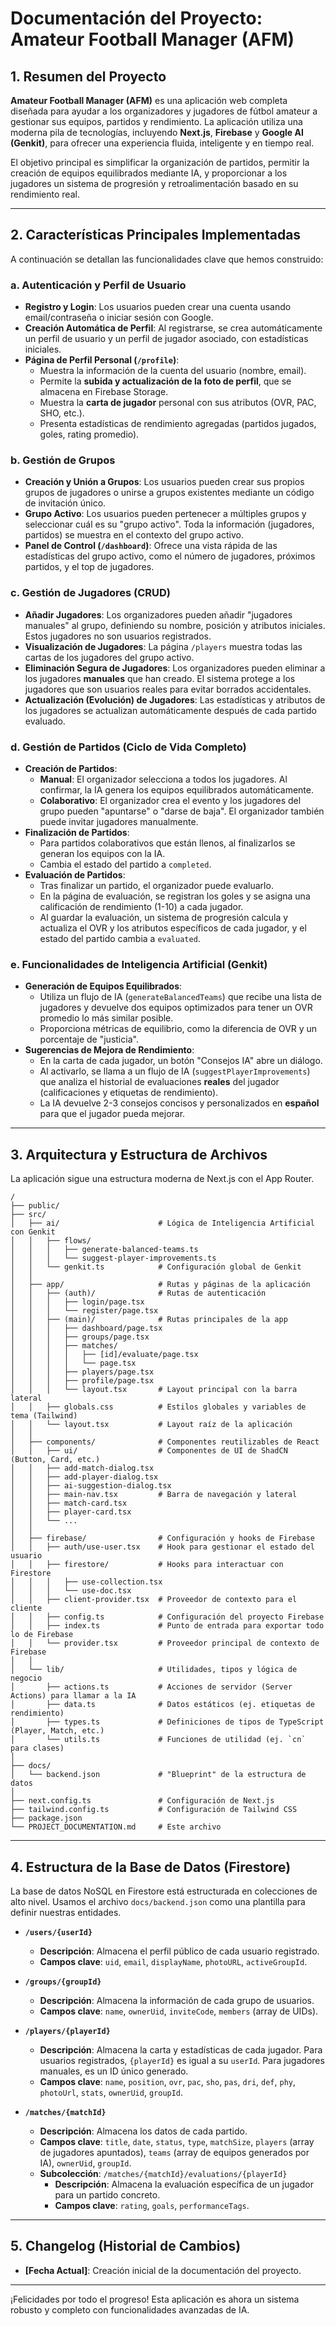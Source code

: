 
# Documentación del Proyecto: Amateur Football Manager (AFM)

## 1. Resumen del Proyecto

**Amateur Football Manager (AFM)** es una aplicación web completa diseñada para ayudar a los organizadores y jugadores de fútbol amateur a gestionar sus equipos, partidos y rendimiento. La aplicación utiliza una moderna pila de tecnologías, incluyendo **Next.js**, **Firebase** y **Google AI (Genkit)**, para ofrecer una experiencia fluida, inteligente y en tiempo real.

El objetivo principal es simplificar la organización de partidos, permitir la creación de equipos equilibrados mediante IA, y proporcionar a los jugadores un sistema de progresión y retroalimentación basado en su rendimiento real.

---

## 2. Características Principales Implementadas

A continuación se detallan las funcionalidades clave que hemos construido:

### a. Autenticación y Perfil de Usuario
- **Registro y Login**: Los usuarios pueden crear una cuenta usando email/contraseña o iniciar sesión con Google.
- **Creación Automática de Perfil**: Al registrarse, se crea automáticamente un perfil de usuario y un perfil de jugador asociado, con estadísticas iniciales.
- **Página de Perfil Personal (`/profile`)**:
    - Muestra la información de la cuenta del usuario (nombre, email).
    - Permite la **subida y actualización de la foto de perfil**, que se almacena en Firebase Storage.
    - Muestra la **carta de jugador** personal con sus atributos (OVR, PAC, SHO, etc.).
    - Presenta estadísticas de rendimiento agregadas (partidos jugados, goles, rating promedio).

### b. Gestión de Grupos
- **Creación y Unión a Grupos**: Los usuarios pueden crear sus propios grupos de jugadores o unirse a grupos existentes mediante un código de invitación único.
- **Grupo Activo**: Los usuarios pueden pertenecer a múltiples grupos y seleccionar cuál es su "grupo activo". Toda la información (jugadores, partidos) se muestra en el contexto del grupo activo.
- **Panel de Control (`/dashboard`)**: Ofrece una vista rápida de las estadísticas del grupo activo, como el número de jugadores, próximos partidos, y el top de jugadores.

### c. Gestión de Jugadores (CRUD)
- **Añadir Jugadores**: Los organizadores pueden añadir "jugadores manuales" al grupo, definiendo su nombre, posición y atributos iniciales. Estos jugadores no son usuarios registrados.
- **Visualización de Jugadores**: La página `/players` muestra todas las cartas de los jugadores del grupo activo.
- **Eliminación Segura de Jugadores**: Los organizadores pueden eliminar a los jugadores **manuales** que han creado. El sistema protege a los jugadores que son usuarios reales para evitar borrados accidentales.
- **Actualización (Evolución) de Jugadores**: Las estadísticas y atributos de los jugadores se actualizan automáticamente después de cada partido evaluado.

### d. Gestión de Partidos (Ciclo de Vida Completo)
- **Creación de Partidos**:
    - **Manual**: El organizador selecciona a todos los jugadores. Al confirmar, la IA genera los equipos equilibrados automáticamente.
    - **Colaborativo**: El organizador crea el evento y los jugadores del grupo pueden "apuntarse" o "darse de baja". El organizador también puede invitar jugadores manualmente.
- **Finalización de Partidos**:
    - Para partidos colaborativos que están llenos, al finalizarlos se generan los equipos con la IA.
    - Cambia el estado del partido a `completed`.
- **Evaluación de Partidos**:
    - Tras finalizar un partido, el organizador puede evaluarlo.
    - En la página de evaluación, se registran los goles y se asigna una calificación de rendimiento (1-10) a cada jugador.
    - Al guardar la evaluación, un sistema de progresión calcula y actualiza el OVR y los atributos específicos de cada jugador, y el estado del partido cambia a `evaluated`.

### e. Funcionalidades de Inteligencia Artificial (Genkit)
- **Generación de Equipos Equilibrados**:
    - Utiliza un flujo de IA (`generateBalancedTeams`) que recibe una lista de jugadores y devuelve dos equipos optimizados para tener un OVR promedio lo más similar posible.
    - Proporciona métricas de equilibrio, como la diferencia de OVR y un porcentaje de "justicia".
- **Sugerencias de Mejora de Rendimiento**:
    - En la carta de cada jugador, un botón "Consejos IA" abre un diálogo.
    - Al activarlo, se llama a un flujo de IA (`suggestPlayerImprovements`) que analiza el historial de evaluaciones **reales** del jugador (calificaciones y etiquetas de rendimiento).
    - La IA devuelve 2-3 consejos concisos y personalizados en **español** para que el jugador pueda mejorar.

---

## 3. Arquitectura y Estructura de Archivos

La aplicación sigue una estructura moderna de Next.js con el App Router.

```
/
├── public/
├── src/
│   ├── ai/                      # Lógica de Inteligencia Artificial con Genkit
│   │   ├── flows/
│   │   │   ├── generate-balanced-teams.ts
│   │   │   └── suggest-player-improvements.ts
│   │   └── genkit.ts            # Configuración global de Genkit
│   │
│   ├── app/                     # Rutas y páginas de la aplicación
│   │   ├── (auth)/              # Rutas de autenticación
│   │   │   ├── login/page.tsx
│   │   │   └── register/page.tsx
│   │   ├── (main)/              # Rutas principales de la app
│   │   │   ├── dashboard/page.tsx
│   │   │   ├── groups/page.tsx
│   │   │   ├── matches/
│   │   │   │   ├── [id]/evaluate/page.tsx
│   │   │   │   └── page.tsx
│   │   │   ├── players/page.tsx
│   │   │   ├── profile/page.tsx
│   │   │   └── layout.tsx       # Layout principal con la barra lateral
│   │   ├── globals.css          # Estilos globales y variables de tema (Tailwind)
│   │   └── layout.tsx           # Layout raíz de la aplicación
│   │
│   ├── components/              # Componentes reutilizables de React
│   │   ├── ui/                  # Componentes de UI de ShadCN (Button, Card, etc.)
│   │   ├── add-match-dialog.tsx
│   │   ├── add-player-dialog.tsx
│   │   ├── ai-suggestion-dialog.tsx
│   │   ├── main-nav.tsx         # Barra de navegación y lateral
│   │   ├── match-card.tsx
│   │   ├── player-card.tsx
│   │   └── ...
│   │
│   ├── firebase/                # Configuración y hooks de Firebase
│   │   ├── auth/use-user.tsx    # Hook para gestionar el estado del usuario
│   │   ├── firestore/           # Hooks para interactuar con Firestore
│   │   │   ├── use-collection.tsx
│   │   │   └── use-doc.tsx
│   │   ├── client-provider.tsx  # Proveedor de contexto para el cliente
│   │   ├── config.ts            # Configuración del proyecto Firebase
│   │   ├── index.ts             # Punto de entrada para exportar todo lo de Firebase
│   │   └── provider.tsx         # Proveedor principal de contexto de Firebase
│   │
│   └── lib/                     # Utilidades, tipos y lógica de negocio
│       ├── actions.ts           # Acciones de servidor (Server Actions) para llamar a la IA
│       ├── data.ts              # Datos estáticos (ej. etiquetas de rendimiento)
│       ├── types.ts             # Definiciones de tipos de TypeScript (Player, Match, etc.)
│       └── utils.ts             # Funciones de utilidad (ej. `cn` para clases)
│
├── docs/
│   └── backend.json             # "Blueprint" de la estructura de datos
│
├── next.config.ts               # Configuración de Next.js
├── tailwind.config.ts           # Configuración de Tailwind CSS
├── package.json
└── PROJECT_DOCUMENTATION.md     # Este archivo
```

---

## 4. Estructura de la Base de Datos (Firestore)

La base de datos NoSQL en Firestore está estructurada en colecciones de alto nivel. Usamos el archivo `docs/backend.json` como una plantilla para definir nuestras entidades.

- **`/users/{userId}`**
    - **Descripción**: Almacena el perfil público de cada usuario registrado.
    - **Campos clave**: `uid`, `email`, `displayName`, `photoURL`, `activeGroupId`.

- **`/groups/{groupId}`**
    - **Descripción**: Almacena la información de cada grupo de usuarios.
    - **Campos clave**: `name`, `ownerUid`, `inviteCode`, `members` (array de UIDs).

- **`/players/{playerId}`**
    - **Descripción**: Almacena la carta y estadísticas de cada jugador. Para usuarios registrados, `{playerId}` es igual a su `userId`. Para jugadores manuales, es un ID único generado.
    - **Campos clave**: `name`, `position`, `ovr`, `pac`, `sho`, `pas`, `dri`, `def`, `phy`, `photoUrl`, `stats`, `ownerUid`, `groupId`.

- **`/matches/{matchId}`**
    - **Descripción**: Almacena los datos de cada partido.
    - **Campos clave**: `title`, `date`, `status`, `type`, `matchSize`, `players` (array de jugadores apuntados), `teams` (array de equipos generados por IA), `ownerUid`, `groupId`.
    - **Subcolección**: `/matches/{matchId}/evaluations/{playerId}`
        - **Descripción**: Almacena la evaluación específica de un jugador para un partido concreto.
        - **Campos clave**: `rating`, `goals`, `performanceTags`.

---

## 5. Changelog (Historial de Cambios)

*   **[Fecha Actual]**: Creación inicial de la documentación del proyecto.

---

¡Felicidades por todo el progreso! Esta aplicación es ahora un sistema robusto y completo con funcionalidades avanzadas de IA.
